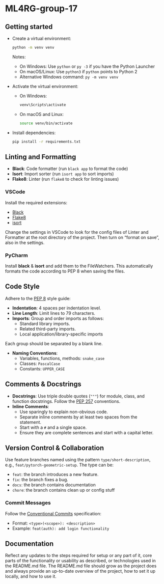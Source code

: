 # ML4RG-group-17

## Getting started

- Create a virtual environment:
  ```bash
  python -m venv venv
  ```
  Notes:
  - On Windows: Use `python` or `py -3` if you have the Python Launcher
  - On macOS/Linux: Use `python3` if `python` points to Python 2
  - Alternative Windows command: `py -m venv venv`

- Activate the virtual environment:
  - On Windows:
    ```bash
    venv\Scripts\activate
    ```
  - On macOS and Linux:
    ```bash
    source venv/bin/activate
    ```

- Install dependencies:
  ```bash
  pip install -r requirements.txt
  ```

## Linting and Formatting

- **Black**: Code formatter (run `black app` to format the code)
- **Isort**: Import sorter (run `isort app` to sort imports)
- **Flake8**: Linter (run `flake8` to check for linting issues)

### VSCode

Install the required extensions:
  * [Black](https://marketplace.visualstudio.com/items?itemName=ms-python.black-formatter)
  * [Flake8](https://marketplace.visualstudio.com/items?itemName=ms-python.flake8)
  * [isort](https://marketplace.visualstudio.com/items?itemName=ms-python.isort)

Change the settings in VSCode to look for the config files of Linter and Formatter at the root directory of the project. Then turn on “format on save”, also in the settings.

### PyCharm

Install __black__ & __isort__ and add them to the FileWatchers.
This automatically formats the code according to PEP 8 when saving the files.

## Code Style

Adhere to the [PEP 8](https://peps.python.org/pep-0008/) style guide:

* **Indentation**: 4 spaces per indentation level.  
* **Line Length**: Limit lines to 79 characters.  
* **Imports**: Group and order imports as follows:  
  * Standard library imports.  
  * Related third-party imports.  
  * Local application/library-specific imports

Each group should be separated by a blank line.

* **Naming Conventions**:  
  * Variables, functions, methods: `snake_case`  
  * Classes: `PascalCase`  
  * Constants: `UPPER_CASE`

## Comments & Docstrings

* **Docstrings**: Use triple double quotes (`"""`) for module, class, and function docstrings. Follow the [PEP 257](https://peps.python.org/pep-0257/) conventions.  
* **Inline Comments**:  
  * Use sparingly to explain non-obvious code.  
  * Separate inline comments by at least two spaces from the statement.  
  * Start with a `#` and a single space.  
  * Ensure they are complete sentences and start with a capital letter.

## Version Control & Collaboration

Use feature branches named using the pattern `type/short-description`, e.g., `feat/pytorch-geometric-setup`. The type can be:
  * `feat`: the branch introduces a new feature.
  * `fix`: the branch fixes a bug.
  * `docs`: the branch contains documentation
  * `chore`: the branch contains clean up or config stuff

### Commit Messages

Follow the [Conventional Commits](https://www.conventionalcommits.org/) specification:  
  * Format: `<type>(<scope>): <description>`  
  * Example: `feat(auth): add login functionality`  

## Documentation

Reflect any updates to the steps required for setup or any part of it, core parts of the functionality or usability as described, or technologies used in the README.md file. The README.md file should grow as the project does and always provide an up-to-date overview of the project, how to set it up locally, and how to use it.